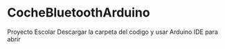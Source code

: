 # CocheBluetoothArduino
 Proyecto Escolar
 Descargar la carpeta del codigo y usar Arduino IDE para abrir
